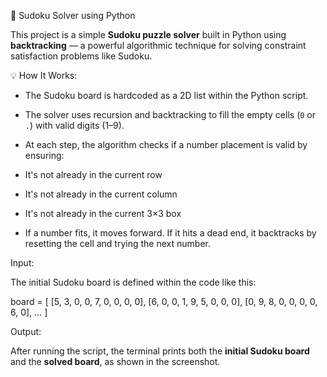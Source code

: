 🧩 Sudoku Solver using Python

This project is a simple **Sudoku puzzle solver** built in Python using **backtracking** — a powerful algorithmic technique for solving constraint satisfaction problems like Sudoku.

💡 How It Works:

* The Sudoku board is hardcoded as a 2D list within the Python script.
  
* The solver uses recursion and backtracking to fill the empty cells (`0` or `.`) with valid digits (1–9).
  
* At each step, the algorithm checks if a number placement is valid by ensuring:

* It's not already in the current row
    
* It's not already in the current column

* It's not already in the current 3×3 box

* If a number fits, it moves forward. If it hits a dead end, it backtracks by resetting the cell and trying the next number.

Input:

The initial Sudoku board is defined within the code like this:

board = [
    [5, 3, 0, 0, 7, 0, 0, 0, 0],
    [6, 0, 0, 1, 9, 5, 0, 0, 0],
    [0, 9, 8, 0, 0, 0, 0, 6, 0],
    ...
]

Output:

After running the script, the terminal prints both the **initial Sudoku board** and the **solved board**, as shown in the screenshot.

